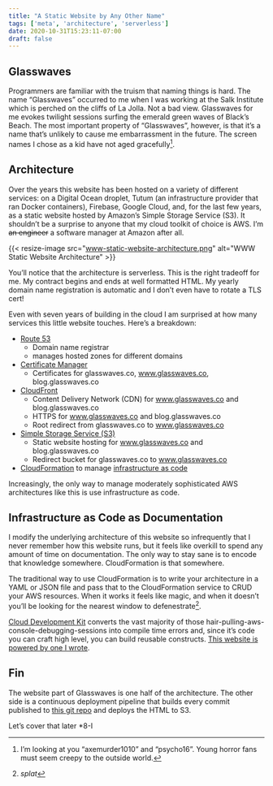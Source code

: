 ```yaml
---
title: "A Static Website by Any Other Name"
tags: ['meta', 'architecture', 'serverless']
date: 2020-10-31T15:23:11-07:00
draft: false
---
```


## Glasswaves
Programmers are familiar with the truism that naming things is hard. The name “Glasswaves” occurred to me when I was working at the Salk Institute which is perched on the cliffs of La Jolla. Not a bad view. Glasswaves for me evokes twilight sessions surfing the emerald green waves of Black’s Beach. The most important property of “Glasswaves”, however, is that it’s a name that’s unlikely to cause me embarrassment in the future. The screen names I chose as a kid have not aged gracefully[^1].

## Architecture
Over the years this website has been hosted on a variety of different services: on a Digital Ocean droplet, Tutum (an infrastructure provider that ran Docker containers), Firebase, Google Cloud, and, for the last few years, as a static website hosted by Amazon’s Simple Storage Service (S3).
It shouldn’t be a surprise to anyone that my cloud toolkit of choice is AWS. I’m ~~an engineer~~ a software manager at Amazon after all.

{{< resize-image src="www-static-website-architecture.png" alt="WWW Static Website Architecture" >}}

You’ll notice that the architecture is serverless. This is the right tradeoff for me. My contract begins and ends at well formatted HTML. My yearly domain name registration is automatic and I don’t even have to rotate a TLS cert!

Even with seven years of building in the cloud I am surprised at how many services this little website touches. Here’s a breakdown:

* [Route 53](https://aws.amazon.com/route53/)
	* Domain name registrar
	* manages hosted zones for different domains
* [Certificate Manager](https://aws.amazon.com/certificate-manager/)
  * Certificates for glasswaves.co, www.glasswaves.co, blog.glasswaves.co
* [CloudFront](https://aws.amazon.com/cloudfront/)
	* Content Delivery Network (CDN) for www.glasswaves.co and blog.glasswaves.co
	* HTTPS for www.glasswaves.co and blog.glasswaves.co
	* Root redirect from glasswaves.co to www.glasswaves.co
* [Simple Storage Service (S3)](https://aws.amazon.com/s3/)
  * Static website hosting for www.glasswaves.co and blog.glasswaves.co
  * Redirect bucket for glasswaves.co to www.glasswaves.co
* [CloudFormation](https://aws.amazon.com/cloudformation/) to manage [infrastructure as code](https://en.m.wikipedia.org/wiki/Infrastructure_as_code)

Increasingly, the only way to manage moderately sophisticated AWS architectures like this is use infrastructure as code.

## Infrastructure as Code as Documentation
I modify the underlying architecture of this website so infrequently that I never remember how this website runs, but it feels like overkill to spend any amount of time on documentation. The only way to stay sane is to encode that knowledge somewhere. CloudFormation is that somewhere.

The traditional way to use CloudFormation is to write your architecture in a YAML or JSON file and pass that to the CloudFormation service to CRUD your AWS resources. When it works it feels like magic, and when it doesn’t you’ll be looking for the nearest window to defenestrate[^2].

[Cloud Development Kit](https://aws.amazon.com/cdk/) converts the vast majority of those hair-pulling-aws-console-debugging-sessions into compile time errors and, since it’s code you can craft high level, you can build reusable constructs. [This website is powered by one I wrote](https://github.com/iamatypeofwalrus/glasswaves/blob/master/infrastructure/lib/static-website-stack.ts#L20).

## Fin
The website part of Glasswaves is one half of the architecture. The other side is a continuous deployment pipeline that builds every commit published to [this git repo](https://github.com/iamatypeofwalrus/glasswaves) and deploys the HTML to S3. 

Let’s cover that later *8-I

[^1]:I’m looking at you “axemurder1010” and “psycho16”. Young horror fans must seem creepy to the outside world.
[^2]: *splat*
